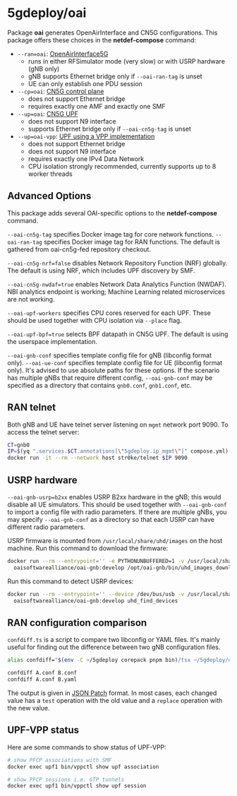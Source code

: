 # 5gdeploy/oai

Package **oai** generates OpenAirInterface and CN5G configurations.
This package offers these choices in the **netdef-compose** command:

* `--ran=oai`: [OpenAirInterface5G](https://gitlab.eurecom.fr/oai/openairinterface5g)
  * runs in either RFSimulator mode (very slow) or with USRP hardware (gNB only)
  * gNB supports Ethernet bridge only if `--oai-ran-tag` is unset
  * UE can only establish one PDU session
* `--cp=oai`: [CN5G control plane](https://gitlab.eurecom.fr/oai/cn5g/oai-cn5g-fed)
  * does not support Ethernet bridge
  * requires exactly one AMF and exactly one SMF
* `--up=oai`: [CN5G UPF](https://gitlab.eurecom.fr/oai/cn5g/oai-cn5g-upf)
  * does not support N9 interface
  * supports Ethernet bridge only if `--oai-cn5g-tag` is unset
* `--up=oai-vpp`: [UPF using a VPP implementation](https://gitlab.eurecom.fr/oai/cn5g/oai-cn5g-upf-vpp)
  * does not support Ethernet bridge
  * does not support N9 interface
  * requires exactly one IPv4 Data Network
  * CPU isolation strongly recommended, currently supports up to 8 worker threads

## Advanced Options

This package adds several OAI-specific options to the **netdef-compose** command.

`--oai-cn5g-tag` specifies Docker image tag for core network functions.
`--oai-ran-tag` specifies Docker image tag for RAN functions.
The default is gathered from oai-cn5g-fed repository checkout.

`--oai-cn5g-nrf=false` disables Network Repository Function (NRF) globally.
The default is using NRF, which includes UPF discovery by SMF.

`--oai-cn5g-nwdaf=true` enables Network Data Analytics Function (NWDAF).
NBI analytics endpoint is working; Machine Learning related microservices are not working.

`--oai-upf-workers` specifies CPU cores reserved for each UPF.
These should be used together with CPU isolation via `--place` flag.

`--oai-upf-bpf=true` selects BPF datapath in CN5G UPF.
The default is using the userspace implementation.

`--oai-gnb-conf` specifies template config file for gNB (libconfig format only).
`--oai-ue-conf` specifies template config file for UE (libconfig format only).
It's advised to use absolute paths for these options.
If the scenario has multiple gNBs that require different config, `--oai-gnb-conf` may be specified as a directory that contains `gnb0.conf`, `gnb1.conf`, etc.

## RAN telnet

Both gNB and UE have telnet server listening on `mgmt` network port 9090.
To access the telnet server:

```bash
CT=gnb0
IP=$(yq ".services.$CT.annotations[\"5gdeploy.ip_mgmt\"]" compose.yml)
docker run -it --rm --network host str0ke/telnet $IP 9090
```

## USRP hardware

`--oai-gnb-usrp=b2xx` enables USRP B2xx hardware in the gNB; this would disable all UE simulators.
This should be used together with `--oai-gnb-conf` to import a config file with radio parameters.
If there are multiple gNBs, you may specify `--oai-gnb-conf` as a directory so that each USRP can have different radio parameters.

USRP firmware is mounted from `/usr/local/share/uhd/images` on the host machine.
Run this command to download the firmware:

```bash
docker run --rm --entrypoint='' -e PYTHONUNBUFFERED=1 -v /usr/local/share/uhd/images:/usr/local/share/uhd/images \
  oaisoftwarealliance/oai-gnb:develop /opt/oai-gnb/bin/uhd_images_downloader.py
```

Run this command to detect USRP devices:

```bash
docker run --rm --entrypoint='' --device /dev/bus/usb -v /usr/local/share/uhd/images:/usr/local/share/uhd/images:ro \
  oaisoftwarealliance/oai-gnb:develop uhd_find_devices
```

## RAN configuration comparison

`confdiff.ts` is a script to compare two libconfig or YAML files.
It's mainly useful for finding out the difference between two gNB configuration files.

```bash
alias confdiff="$(env -C ~/5gdeploy corepack pnpm bin)/tsx ~/5gdeploy/oai/confdiff.ts"

confdiff A.conf B.conf
confdiff A.conf B.yaml
```

The output is given in [JSON Patch](https://datatracker.ietf.org/doc/html/rfc6902) format.
In most cases, each changed value has a `test` operation with the old value and a `replace` operation with the new value.

## UPF-VPP status

Here are some commands to show status of UPF-VPP:

```bash
# show PFCP associations with SMF
docker exec upf1 bin/vppctl show upf association

# show PFCP sessions i.e. GTP tunnels
docker exec upf1 bin/vppctl show upf session
```
